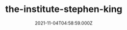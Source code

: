 ---
date: 2021-11-04T04:58:59.000Z
description: ''
draft: true
images: []
lead: ''
reddit: ''
series: ''
slug: the-institute-stephen-king
tags: []
thumbnail: ''
title: the-institute-stephen-king
toc: false
tweetId: ''

---